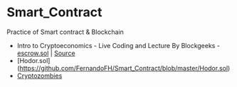# Smart_Contract
 Practice of Smart contract &amp; Blockchain

* Intro to Cryptoeconomics - Live Coding and Lecture By Blockgeeks - [escrow.sol](https://github.com/FernandoFH/Smart_Contract/blob/master/escrow.sol) | [Source](https://www.youtube.com/watch?v=6RCtNrlzV28&feature=em-uploademail)
* [Hodor.sol] (https://github.com/FernandoFH/Smart_Contract/blob/master/Hodor.sol)
* [Cryptozombies](https://cryptozombies.io/es/course)
